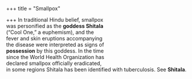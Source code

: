 +++
title = "Smallpox"

+++
In traditional Hindu belief, smallpox  
was personified as the **goddess Shitala**  
(“Cool One,” a euphemism), and the  
fever and skin eruptions accompanying  
the disease were interpreted as signs of  
**possession** by this goddess. In the time  
since the World Health Organization has  
declared smallpox officially eradicated,  
in some regions Shitala has been identified with tuberculosis. See **Shitala**.